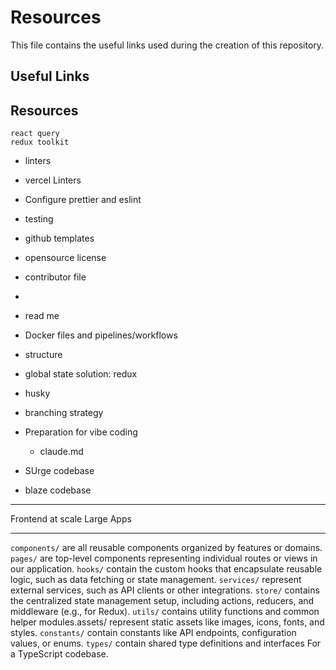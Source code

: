 # Resources
This file contains the useful links used during the creation of this repository.

## Useful Links

## Resources

    react query
    redux toolkit


- linters
 - vercel Linters
 - Configure prettier and eslint
- testing 
- github templates
- opensource license
 - contributor file
 -   
- read me 
- Docker files and pipelines/workflows

- structure 
- global state solution: redux
- husky
- branching strategy
- Preparation for vibe coding
    - claude.md 

- SUrge codebase
- blaze codebase
---
Frontend at scale
Large Apps


---

`components/` are all reusable components organized by features or domains.
`pages/` are top-level components representing individual routes or views in our application.
`hooks/` contain the custom hooks that encapsulate reusable logic, such as data fetching or state management.
`services/` represent external services, such as API clients or other integrations.
`store/` contains the centralized state management setup, including actions, reducers, and middleware (e.g., for Redux).
`utils/` contains utility functions and common helper modules.assets/ represent static assets like images, icons, fonts, and styles.
`constants/` contain constants like API endpoints, configuration values, or enums.
`types/` contain shared type definitions and interfaces For a TypeScript codebase.